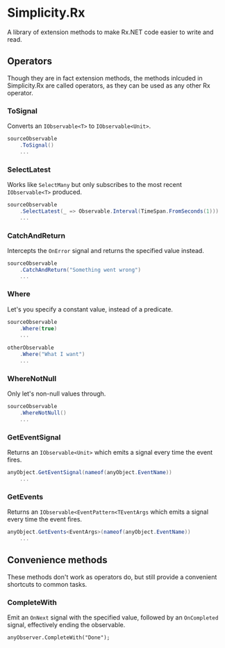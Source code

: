 # Simplicity.Rx

A library of extension methods to make Rx.NET code easier to write and read.

## Operators

Though they are in fact extension methods, the methods inlcuded in Simplicity.Rx are called operators, as they can be used as any other Rx operator.

### ToSignal

Converts an `IObservable<T>` to `IObservable<Unit>`.

```C#
sourceObservable
    .ToSignal()
    ...
```

### SelectLatest

Works like `SelectMany` but only subscribes to the most recent `IObservable<T>` produced.

```C#
sourceObservable
    .SelectLatest(_ => Observable.Interval(TimeSpan.FromSeconds(1)))
    ...
```

### CatchAndReturn

Intercepts the `OnError` signal and returns the specified value instead.

```c#
sourceObservable
    .CatchAndReturn("Something went wrong")
    ...
```

### Where

Let's you specify a constant value, instead of a predicate.

```C#
sourceObservable
    .Where(true)
    ...
	
otherObservable
    .Where("What I want")
    ...
```

### WhereNotNull

Only let's non-null values through.

```C#
sourceObservable
    .WhereNotNull()
    ...
```

### GetEventSignal

Returns an `IObservable<Unit>` which emits a signal every time the event fires.

```C#
anyObject.GetEventSignal(nameof(anyObject.EventName))
    ...
```

### GetEvents

Returns an `IObservable<EventPattern<TEventArgs` which emits a signal every time the event fires.

```C#
anyObject.GetEvents<EventArgs>(nameof(anyObject.EventName))
    ...
```

## Convenience methods

These methods don't work as operators do, but still provide a convenient shortcuts to common tasks.

### CompleteWith

Emit an `OnNext` signal with the specified value, followed by an `OnCompleted` signal, effectively ending the observable.

```
anyObserver.CompleteWith("Done");
```



